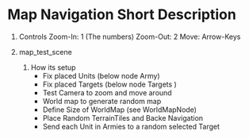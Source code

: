 # Map Navigation Short Description

1. Controls
Zoom-In: 1 (The numbers)
Zoom-Out: 2
Move: Arrow-Keys

2. map_test_scene
    1. How its setup
        - Fix placed Units (below node Army)
        - Fix placed Targets (below node Targets )
        - Test Camera to zoom and move around
        - World map to generate random map
        - Define Size of WorldMap (see WorldMapNode)
        - Place Random TerrainTiles and Backe Navigation
        - Send each Unit in Armies to a random selected Target



    
